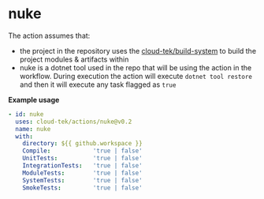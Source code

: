 # nuke

The action assumes that:
- the project in the repository uses the [cloud-tek/build-system](https://github.com/cloud-tek/build-system) to build the project modules & artifacts within
- nuke is a dotnet tool used in the repo that will be using the action in the workflow. 
During execution the action will execute `dotnet tool restore`
and then it will execute any task flagged as `true`

**Example usage**
```yaml
- id: nuke
  uses: cloud-tek/actions/nuke@v0.2
  name: nuke
  with:
    directory: ${{ github.workspace }}
    Compile:            'true | false'
    UnitTests:          'true | false'
    IntegrationTests:   'true | false'
    ModuleTests:        'true | false'
    SystemTests:        'true | false'
    SmokeTests:         'true | false'
```
